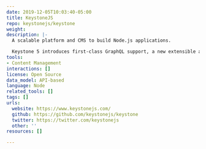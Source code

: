 ```yaml
---
date: 2019-12-05T10:03:40-05:00
title: KeystoneJS
repo: keystonejs/keystone
weight: 
description: |-
  A scalable platform and CMS to build Node.js applications.

  Keystone 5 introduces first-class GraphQL support, a new extensible architecture, and an improved Admin UI.
tools:
- Content Management
interactions: []
license: Open Source
data_model: API-based
language: Node
related_tools: []
tags: []
urls:
  website: https://www.keystonejs.com/
  github: https://github.com/keystonejs/keystone
  twitter: https://twitter.com/keystonejs
  other: ''
resources: []

---
```


